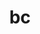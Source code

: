 ---
title: "bc"
layout: cache
categories: [package, develop-2025-02-02]
meta: {"versions": ["1.07.1"], "compilers": ["gcc@=11.4.0"], "oss": ["ubuntu22.04"], "platforms": ["linux"], "targets": ["neoverse_v2", "x86_64_v3"], "stacks": ["e4s", "e4s-neoverse-v2", "root", "tutorial"], "num_specs": 2, "num_specs_by_stack": {"e4s-neoverse-v2": 1, "root": 2, "tutorial": 1, "e4s": 1}}
spec_details: [{"hash": "ftpcybgs27b2b3jxzqpedyimrrdmsc3t", "compiler": "gcc@=11.4.0", "versions": ["1.07.1"], "os": "ubuntu22.04", "platform": "linux", "target": "neoverse_v2", "variants": ["build_system=autotools"], "stacks": ["e4s-neoverse-v2", "root"], "size": "-", "tarball": "https://binaries.spack.io/develop-2025-02-02/build_cache/linux-ubuntu22.04-neoverse_v2/gcc-11.4.0/bc-1.07.1/linux-ubuntu22.04-neoverse_v2-gcc-11.4.0-bc-1.07.1-ftpcybgs27b2b3jxzqpedyimrrdmsc3t.spack"}, {"hash": "cuhrn6bmn3rmolsh57oagaiwqtuu2f6t", "compiler": "gcc@=11.4.0", "versions": ["1.07.1"], "os": "ubuntu22.04", "platform": "linux", "target": "x86_64_v3", "variants": ["build_system=autotools"], "stacks": ["tutorial", "root", "e4s"], "size": "-", "tarball": "https://binaries.spack.io/develop-2025-02-02/build_cache/linux-ubuntu22.04-x86_64_v3/gcc-11.4.0/bc-1.07.1/linux-ubuntu22.04-x86_64_v3-gcc-11.4.0-bc-1.07.1-cuhrn6bmn3rmolsh57oagaiwqtuu2f6t.spack"}]
---